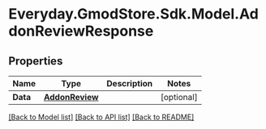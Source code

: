# Everyday.GmodStore.Sdk.Model.AddonReviewResponse
## Properties

Name | Type | Description | Notes
------------ | ------------- | ------------- | -------------
**Data** | [**AddonReview**](AddonReview.md) |  | [optional] 

[[Back to Model list]](../README.md#documentation-for-models) [[Back to API list]](../README.md#documentation-for-api-endpoints) [[Back to README]](../README.md)

